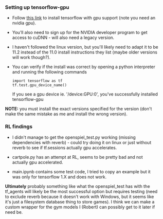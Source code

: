 ### Setting up tensorflow-gpu

-   Follow [this link](https://www.tensorflow.org/install/gpu) to install tensorflow with gpu support (note you need an nvidia gpu).

-   You'll also need to sign up for the NVIDIA developer program to get access to cuDNN - will also need a legacy version.

-   I haven't followed the linux version, but you'll likely need to adapt it to be 11.2 instead of the 11.0 install instructions they list (maybe older versions will work though?).

-   You can verify if the install was correct by opening a python interpreter and running the following commands
    ```
    import tensorflow as tf
    tf.test.gpu_device_name()
    ```
    If you see a gpu device ie. '/device:GPU:0', you've successfully installed tensorflow-gpu

**NOTE:** you must install the exact versions specified for the version (don't make the same mistake as me and install the wrong version).

### RL findings

-   I didn't manage to get the openspiel_test.py working (missing dependencies with reverb) - could try doing it on linux or just without reverb to see if tf.sessions actually gpu accelerates.

-   cartpole.py has an attempt at RL, seems to be pretty bad and not actually gpu accelerated.

-   main.ipynb contains some test code, I tried to copy an example but it was only for tensorflow 1.X and does not work.

**Ultimately** probably something like what the openspiel_test has with the tf_agents will likely be the most successful option but requires testing (need to exclude reverb because it doesn't work with Windows, but it seems like it's just a filesystem database thing to store games). I think we can make a custom wrapper for the gym models I (Robert) can possibly get to it later if need be.

